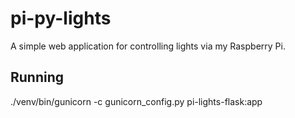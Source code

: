 # pi-py-lights

A simple web application for controlling lights via my Raspberry Pi.

## Running

./venv/bin/gunicorn -c gunicorn_config.py pi-lights-flask:app

